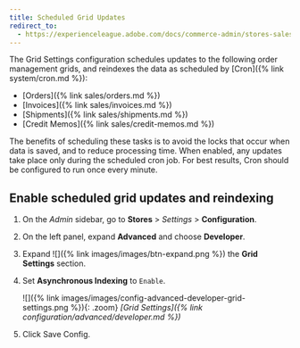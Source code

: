 ```yaml
---
title: Scheduled Grid Updates
redirect_to:
  - https://experienceleague.adobe.com/docs/commerce-admin/stores-sales/order-management/orders/order-scheduled-operations.html#enable-scheduled-grid-updates-and-reindexing
---
```


The Grid Settings configuration schedules updates to the following order management grids, and reindexes the data as scheduled by [Cron]({% link system/cron.md %}):

- [Orders]({% link sales/orders.md %})
- [Invoices]({% link sales/invoices.md %})
- [Shipments]({% link sales/shipments.md %})
- [Credit Memos]({% link sales/credit-memos.md %})

The benefits of scheduling these tasks is to avoid the locks that occur when data is saved, and to reduce processing time. When enabled, any updates take place only during the scheduled cron job. For best results, Cron should be configured to run once every minute.

## Enable scheduled grid updates and reindexing

1. On the _Admin_ sidebar, go to **Stores** > _Settings_ > **Configuration**.

1. On the left panel, expand **Advanced** and choose **Developer**.

1. Expand ![]({% link images/images/btn-expand.png %}) the **Grid Settings** section.

1. Set **Asynchronous Indexing** to `Enable`.

   ![]({% link images/images/config-advanced-developer-grid-settings.png %}){: .zoom}
   _[Grid Settings]({% link configuration/advanced/developer.md %})_

1. Click <span class="btn">Save Config</span>.
